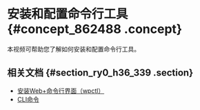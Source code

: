# 安装和配置命令行工具 {#concept_862488 .concept}

本视频可帮助您了解如何安装和配置命令行工具。

  

## 相关文档 {#section_ry0_h36_339 .section}

-   [安装Web+命令行界面（wpctl）](../DNICMS19100639/ZH-CN_TP_161244_V1.dita)
-   [CLI命令](../DNICMS19100639/ZH-CN_TP_161078_V2.dita)

